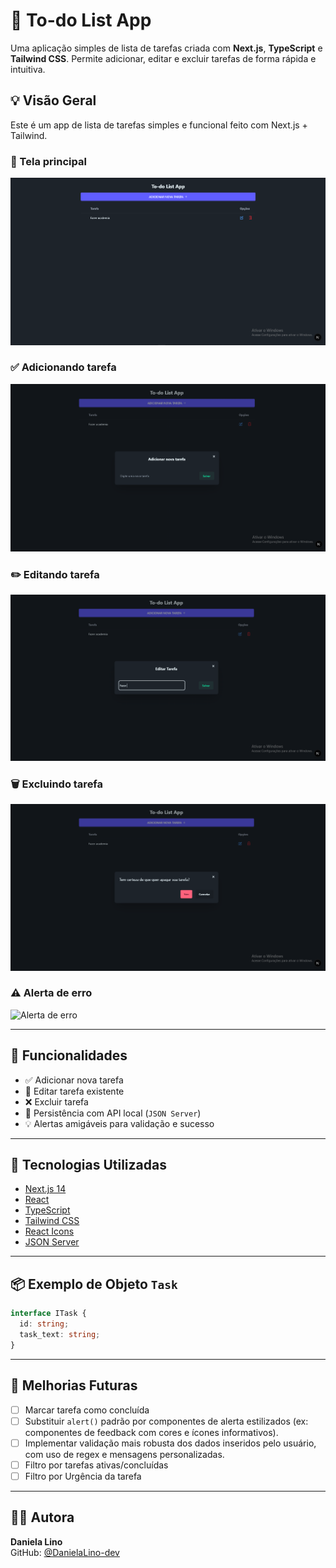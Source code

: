 
# 📝 To-do List App

Uma aplicação simples de lista de tarefas criada com **Next.js**, **TypeScript** e **Tailwind CSS**. Permite adicionar, editar e excluir tarefas de forma rápida e intuitiva.

## 💡 Visão Geral

Este é um app de lista de tarefas simples e funcional feito com Next.js + Tailwind.

### 📸 Tela principal
![Tela principal](./public/tela_inicial.png)

### ✅ Adicionando tarefa
![Modal de nova tarefa](./public/criar_tarefa.png)

### ✏️ Editando tarefa
![Modal de nova tarefa](./public/editar_tarefa.png)

### 🗑️ Excluindo tarefa
![Modal de nova tarefa](./public/excluir_tarefa.png)

### ⚠️ Alerta de erro
![Alerta de erro](./public/alerta_espaço_vazio.png)

---

## 🚀 Funcionalidades

- ✅ Adicionar nova tarefa
- 📝 Editar tarefa existente
- ❌ Excluir tarefa
- 💾 Persistência com API local (`JSON Server`)
- 💡 Alertas amigáveis para validação e sucesso

---

## 🧰 Tecnologias Utilizadas

- [Next.js 14](https://nextjs.org/)
- [React](https://react.dev/)
- [TypeScript](https://www.typescriptlang.org/)
- [Tailwind CSS](https://tailwindcss.com/)
- [React Icons](https://react-icons.github.io/react-icons/)
- [JSON Server](https://github.com/typicode/json-server)

---

## 📦 Exemplo de Objeto `Task`

```ts
interface ITask {
  id: string;
  task_text: string;
}
```

---

## 📌 Melhorias Futuras

- [ ] Marcar tarefa como concluída
- [ ] Substituir `alert()` padrão por componentes de alerta estilizados (ex: componentes de feedback com cores e ícones informativos).
- [ ] Implementar validação mais robusta dos dados inseridos pelo usuário, com uso de regex e mensagens personalizadas.
- [ ] Filtro por tarefas ativas/concluídas
- [ ] Filtro por Urgência da tarefa

---

## 👩‍💼 Autora

**Daniela Lino**  
GitHub: [@DanielaLino-dev](https://github.com/DanielaLino-dev)

